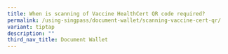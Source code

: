 ```yaml
---
title: When is scanning of Vaccine HealthCert QR code required?
permalink: /using-singpass/document-wallet/scanning-vaccine-cert-qr/
variant: tiptap
description: ""
third_nav_title: Document Wallet
---
```

